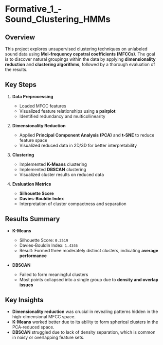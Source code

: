 # Formative_1_-Sound_Clustering_HMMs
## Overview
This project explores unsupervised clustering techniques on unlabeled sound data using **Mel-frequency cepstral coefficients (MFCCs)**. The goal is to discover natural groupings within the data by applying **dimensionality reduction** and **clustering algorithms**, followed by a thorough evaluation of the results.

## Key Steps

1. **Data Preprocessing**
   - Loaded MFCC features
   - Visualized feature relationships using a **pairplot**
   - Identified redundancy and multicollinearity

2. **Dimensionality Reduction**
   - Applied **Principal Component Analysis (PCA)** and **t-SNE** to reduce feature space
   - Visualized reduced data in 2D/3D for better interpretability

3. **Clustering**
   - Implemented **K-Means** clustering
   - Implemented **DBSCAN** clustering
   - Visualized cluster results on reduced data

4. **Evaluation Metrics**
   - **Silhouette Score**
   - **Davies-Bouldin Index**
   - Interpretation of cluster compactness and separation

## Results Summary

- **K-Means**
  - Silhouette Score: `0.2519`
  - Davies-Bouldin Index: `1.4346`
  - Result: Formed three moderately distinct clusters, indicating **average performance**

- **DBSCAN**
  - Failed to form meaningful clusters
  - Most points collapsed into a single group due to **density and overlap issues**

## Key Insights

- **Dimensionality reduction** was crucial in revealing patterns hidden in the high-dimensional MFCC space.
- **K-Means** worked better due to its ability to form spherical clusters in the PCA-reduced space.
- **DBSCAN** struggled due to lack of density separation, which is common in noisy or overlapping feature sets.
